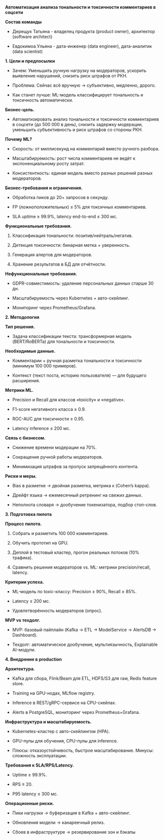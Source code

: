 **Автоматизация анализа тональности и токсичности комментариев в соцсети**

**Состав команды**

- Дерещук Татьяна - владелец продукта (product owner), архитектор (software architect)

- Евдокимоа Ульяна - дата-инженер (data engineer), дата-аналитик (data scientist)

**1. Цели и предпосылки**

- Зачем: Уменьшить ручную нагрузку на модераторов, ускорить выявление нарушений, снизить риск штрафов от РКН.

- Проблема: Сейчас всё вручную → субъективно, медленно, дорого.

- Как станет лучше: ML-модель классифицирует тональность и токсичность автоматически.


**Бизнес-цель.**
-	Автоматизировать анализ тональности и токсичности комментариев в соцсети (до 500 000 в день), снизить задержку модерации, уменьшить субъективность и риск штрафов со стороны РКН.

**Почему ML?**
- Скорость: от миллисекунд на комментарий вместо ручного разбора.

- Масштабируемость: рост числа комментариев не ведёт к экспоненциальному росту затрат.

- Консистентность: единая модель вместо разных решений разных модераторов.

**Бизнес-требования и ограничения.**

- Обработка пиков до 20+ запросов в секунду.

- FP (ложноположительных) ≤ 5% для токсичных комментариев.

- SLA uptime ≥ 99.9%, latency end-to-end ≤ 300 мс.

**Функциональные требования.**

  1.	Классификация тональности: позитив/нейтраль/негатив.

  2.	Детекция токсичности: бинарная метка + уверенность.

  3.	Генерация алертов для модераторов.

  4.	Хранение результатов в БД для отчётности.

**Нефункциональные требования.**

- GDPR-совместимость: удаление персональных данных старше 30 дн.

- Масштабируемость через Kubernetes + авто-скейлинг.

- Мониторинг через Prometheus/Grafana.
  
**2. Методология**

**Тип решения.**

- Задача классификации текста: трансформерная модель (BERT/RoBERTa) для тональности и токсичности.

**Необходимые данные.**

- Комментарии + ручная разметка тональности и токсичности (минимум 100 000 примеров).

- Контекст (текст поста, историю пользователя) — для будущего расширения.

**Метрики ML.**

- Precision и Recall для классов «toxicity» и «negative».

- F1-score негативного класса ≥ 0.9.

- ROC-AUC для токсичности ≥ 0.95.

- Latency inference ≤ 200 мс.

**Связь с бизнесом.**

- Снижение времени модерации на 70%.

- Сокращение ручной работы модераторов.

- Минимизация штрафов за пропуск запрещённого контента.

**Риски и меры.**

- Bias в разметке → двойная разметка, метрика κ (Cohen’s kappa).

- Дрейфт языка → ежемесячный ретренинг на свежих данных.

- Неполнота словаря → дообучение токенизатора, подбор стоп-слов.

**3. Подготовка пилота**

**Процесс пилота.**

  1.	Собрать и разметить 100 000 комментариев.

  2.	Обучить прототип на GPU.

  3.	Деплой в тестовый кластер, прогон реальных потоков (10% трафика).

  4.	Сравнить решения модераторов vs. ML: метрики precision/recall, latency.

**Критерии успеха.**

- ML-модель по toxic-классу: Precision ≥ 90%, Recall ≥ 85%.

- Latency ≤ 200 мс.

- Удовлетворённость модераторов (опрос).

**MVP vs техдолг.**

- MVP: базовый пайплайн (Kafka → ETL → ModelService → AlertsDB → Dashboard).

- Техдолг: автоматическое дообучение, мультиязычность, Explainable AI-модули.

**4. Внедрение в production**

**Архитектура.**

- Kafka для сбора, Flink/Beam для ETL, HDFS/S3 для raw, Redis feature store.

- Training на GPU-нодах, MLflow registry.

- Inference в REST/gRPC-сервисе на CPU-скейлах.

- Alerts в PostgreSQL, мониторинг через Prometheus+Grafana.

**Инфраструктура и масштабируемость.**

- Kubernetes-кластер с авто-скейлингом (HPA).

- GPU-пулы для обучения, CPU-пулы для inference.

- Плюсы: отказоустойчивость, быстрое масштабирование. Минусы: сложность эксплуатации.

**Требования к SLA/RPS/Latency.**

- Uptime ≥ 99.9%.

- RPS ≥ 20.

- P95 latency ≤ 300 мс.

**Операционные риски.**

- Пики нагрузки → буферизация в Kafka + авто-скейлинг.

- Обновления модели → канареечный релиз.

- Сбоев в инфраструктуре → резервирование зон и бэкапы

